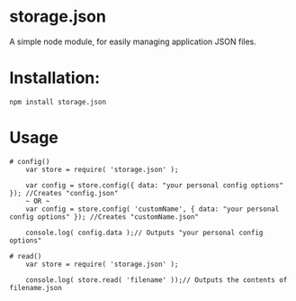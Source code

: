 # storage.json
A simple node module, for easily managing application JSON files.

# Installation:

    npm install storage.json

# Usage

    # config()
        var store = require( 'storage.json' );

        var config = store.config({ data: "your personal config options" }); //Creates "config.json"
        ~ OR ~
        var config = store.config( 'customName', { data: "your personal config options" }); //Creates "customName.json"

        console.log( config.data );// Outputs "your personal config options"

    # read()
        var store = require( 'storage.json' );

        console.log( store.read( 'filename' ));// Outputs the contents of filename.json